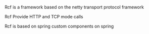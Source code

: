 Rcf is a framework based on the netty transport protocol framework 

Rcf  Provide HTTP and TCP mode calls 

Rcf is based on spring custom components on spring



